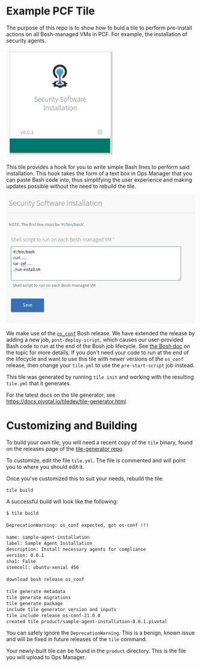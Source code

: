 # Example PCF Tile
The purpose of this repo is to show how to buld a tile to perform pre-install actions on all Bosh-managed VMs in PCF. For example, the installation of security agents. 

![image](images/ste-tile-image.png)

This tile provides a hook for you to write simple Bash lines to perform said installation. This hook takes the form of a text box in Ops Manager that you can paste Bash code into, thus simplifying the user experience and making updates possible without the need to rebuild the tile.


![image](images/ste-tile-config.png)

We make use of the [`os_conf`](https://github.com/cloudfoundry/os-conf-release) Bosh release. We have extended the release by adding a new job, `post-deploy-script`, which causes our user-provided Bash code to run at the end of the Bosh job lifecycle. See [the Bosh doc](https://bosh.io/docs/post-deploy/) on the topic for more details. If you don't need your code to run at the end of the lifecycle and want to use this tile with newer versions of the `os_conf` release, then change your `tile.yml` to use the `pre-start-script` job instead.

This tile was generated by running `tile init` and working with the resulting `tile.yml` that it generates. 

For the latest docs on the tile generator, see https://docs.pivotal.io/tiledev/tile-generator.html.

# Customizing and Building

To build your own tile, you will need a recent copy of the `tile` binary, found on the releases page of the [tile-generator repo](https://github.com/cf-platform-eng/tile-generator).

To customize, edit the file `tile.yml`. The file is commented and will point you to where you should edit it.

Once you've customized this to suit your needs, rebuild the tile:


```
tile build
```

A successful build will look like the following:
```
$ tile build

DeprecationWarning: os_conf expected, got os-conf !!!

name: sample-agent-installation
label: Sample Agent Installation
description: Install necessary agents for compliance
version: 0.0.1
sha1: False
stemcell: ubuntu-xenial 456

download bosh release os_conf

tile generate metadata
tile generate migrations
tile generate package
include tile generator version and inputs
tile include release os-conf-21.0.0
created tile product/sample-agent-installation-0.0.1.pivotal
```

You can safely ignore the `DeprecationWarning`. This is a benign, known issue and will be fixed in future releases of the `tile` command.

Your newly-built tile can be found in the `product` directory. This is the file you will upload to Ops Manager.
